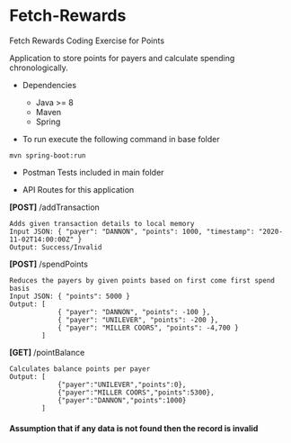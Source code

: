 # Fetch-Rewards
Fetch Rewards Coding Exercise for Points

Application to store points for payers and calculate spending chronologically.

* Dependencies
	* Java >= 8
	* Maven 
	* Spring

* To run execute the following command in base folder
```
mvn spring-boot:run
```

* Postman Tests included in main folder

* API Routes for this application 


**[POST]** /addTransaction
```
Adds given transaction details to local memory
Input JSON: { "payer": "DANNON", "points": 1000, "timestamp": "2020-11-02T14:00:00Z" }
Output: Success/Invalid 
```

**[POST]** /spendPoints
```
Reduces the payers by given points based on first come first spend basis
Input JSON: { "points": 5000 }
Output: [
    		{ "payer": "DANNON", "points": -100 },
    		{ "payer": "UNILEVER", "points": -200 },
    		{ "payer": "MILLER COORS", "points": -4,700 }
		]
```

**[GET]** /pointBalance
```
Calculates balance points per payer
Output: [
			{"payer":"UNILEVER","points":0},
			{"payer":"MILLER COORS","points":5300},
			{"payer":"DANNON","points":1000}
		]
```

#### Assumption that if any data is not found then the record is invalid 
